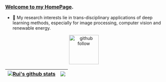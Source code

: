 ### [Welcome to my HomePage](https://lironui.github.io/).

<!--
**lironui/lironui** is a ✨ _special_ ✨ repository because its `README.md` (this file) appears on your GitHub profile.

Here are some ideas to get you started:


-->

- 🔭 My research interests lie in trans-disciplinary applications of deep learning methods, especially for image processing, computer vision and renewable energy. 



<p align="center"> 
  <img src="https://img.shields.io/github/followers/lironui?label=Followers" width="95px" alt="github follow" />
</p>


| <a href="https://github.com/lironui/github-readme-stats"><img align="center" src="https://github-readme-stats.vercel.app/api?username=lironui&show_icons=true&include_all_commits=true&hide_border=true&count_private=true" alt="Rui's github stats" /></a> | <a href="https://github.com/lironui/github-readme-stats"><img align="center" src="https://github-readme-stats.vercel.app/api/top-langs?username=lironui&layout=compact&hide_border=true&count_private=true" /></a> |
| ------------- | ------------- |

